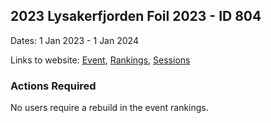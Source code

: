 ## 2023 Lysakerfjorden Foil 2023 - ID 804

Dates: 1 Jan 2023 - 1 Jan 2024

Links to website: [Event](https://www.gps-foilsurfing.com/default.aspx?mnu=event&val=804), [Rankings](https://www.gps-foilsurfing.com/default.aspx?mnu=eventranking&val=804), [Sessions](https://www.gps-foilsurfing.com/default.aspx?mnu=eventsessions&val=804)

### Actions Required

No users require a rebuild in the event rankings.


